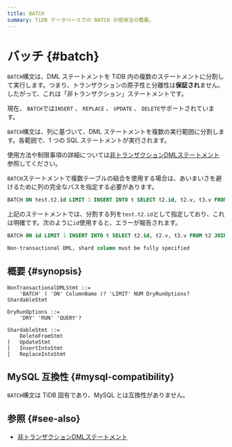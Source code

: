```yaml
---
title: BATCH
summary: TiDB データベースでの BATCH の使用法の概要。
---
```


# バッチ {#batch}

`BATCH`構文は、DML ステートメントを TiDB 内の複数のステートメントに分割して実行します。つまり、トランザクションの原子性と分離性は**保証され**ません。したがって、これは「非トランザクション」ステートメントです。

現在、 `BATCH`では`INSERT` 、 `REPLACE` 、 `UPDATE` 、 `DELETE`サポートされています。

`BATCH`構文は、列に基づいて、DML ステートメントを複数の実行範囲に分割します。各範囲で、1 つの SQL ステートメントが実行されます。

使用方法や制限事項の詳細については[非トランザクションDMLステートメント](/non-transactional-dml.md)参照してください。

`BATCH`ステートメントで複数テーブルの結合を使用する場合は、あいまいさを避けるために列の完全なパスを指定する必要があります。

```sql
BATCH ON test.t2.id LIMIT 1 INSERT INTO t SELECT t2.id, t2.v, t3.v FROM t2 JOIN t3 ON t2.k = t3.k;
```

上記のステートメントでは、分割する列を`test.t2.id`として指定しており、これは明確です。次のように`id`使用すると、エラーが報告されます。

```sql
BATCH ON id LIMIT 1 INSERT INTO t SELECT t2.id, t2.v, t3.v FROM t2 JOIN t3 ON t2.k = t3.k;

Non-transactional DML, shard column must be fully specified
```

## 概要 {#synopsis}

```ebnf+diagram
NonTransactionalDMLStmt ::=
    'BATCH' ( 'ON' ColumnName )? 'LIMIT' NUM DryRunOptions? ShardableStmt

DryRunOptions ::=
    'DRY' 'RUN' 'QUERY'?

ShardableStmt ::=
    DeleteFromStmt
|   UpdateStmt
|   InsertIntoStmt
|   ReplaceIntoStmt
```

## MySQL 互換性 {#mysql-compatibility}

`BATCH`構文は TiDB 固有であり、MySQL とは互換性がありません。

## 参照 {#see-also}

-   [非トランザクションDMLステートメント](/non-transactional-dml.md)
